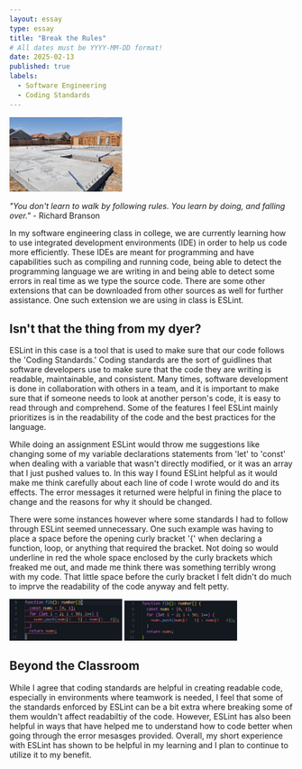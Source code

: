 ```yaml
---
layout: essay
type: essay
title: "Break the Rules"
# All dates must be YYYY-MM-DD format!
date: 2025-02-13
published: true
labels:
  - Software Engineering
  - Coding Standards
---
```


<img width="200px" class="rounded float-start pe-4" src="../img/standards/standards.jpeg">

*"You don't learn to walk by following rules. You learn by doing, and falling over."* - Richard Branson

In my software engineering class in college, we are currently learning how to use integrated development environments (IDE) in order to help us code more efficiently. These IDEs are meant for programming and have capabilities such as compiling and running code, being able to detect the programming language we are writing in and being able to detect some errors in real time as we type the source code. There are some other extensions that can be downloaded from other sources as well for further assistance. One such extension we are using in class is ESLint. 

## Isn't that the thing from my dyer?

ESLint in this case is a tool that is used to make sure that our code follows the 'Coding Standards.' Coding standards are the sort of guidlines that software developers use to make sure that the code they are writing is readable, maintainable, and consistent. Many times, software development is done in collaboration with others in a team, and it is important to make sure that if someone needs to look at another person's code, it is easy to read through and comprehend. Some of the features I feel ESLint mainly prioritizes is in the readability of the code and the best practices for the language.

While doing an assignment ESLint would throw me suggestions like changing some of my variable declarations statements from 'let' to 'const' when dealing with a variable that wasn't directly modified, or it was an array that I just pushed values to. In this way I found ESLint helpful as it would make me think carefully about each line of code I wrote would do and its effects. The error messages it returned were helpful in fining the place to change and the reasons for why it should be changed.

There were some instances however where some standards I had to follow through ESLint seemed unnecessary. One such example was having to place a space before the opening curly bracket '{' when declaring a function, loop, or anything that required the bracket. Not doing so would underline in red the whole space enclosed by the curly brackets which freaked me out, and made me think there was something terribly wrong with my code. That little space before the curly bracket I felt didn't do much to imprve the readability of the code anyway and felt petty. 


<img width="200px" class="rounded float-start pe-4" src="../img/standards/Screenshot 2025-02-12 224234.png">
<img width="200px" class="rounded float-start pe-4" src="../img/standards/Screenshot 2025-02-12 224312.png">



## Beyond the Classroom
While I agree that coding standards are helpful in creating readable code, especially in environments where teamwork is needed, I feel that some of the standards enforced by ESLint can be a bit extra where breaking some of them wouldn't affect readabiltiy of the code. However, ESLint has also been helpful in ways that have helped me to understand how to code better when going through the error mesasges provided. Overall, my short experience with ESLint has shown to be helpful in my learning and I plan to continue to utilize it to my benefit.
